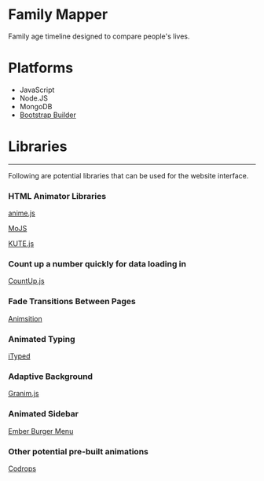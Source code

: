 # Family Mapper
Family age timeline designed to compare people's lives.

# Platforms
* JavaScript
* Node.JS
* MongoDB
* [Bootstrap Builder](http://pingendo.com/)


# Libraries
---
Following are potential libraries that can be used for the website interface.
### HTML Animator Libraries
[anime.js](http://animejs.com/)

[MoJS](https://github.com/legomushroom/mojs)

[KUTE.js](http://thednp.github.io/kute.js/)

### Count up a number quickly for data loading in
[CountUp.js](http://inorganik.github.io/countUp.js/)

### Fade Transitions Between Pages
[Animsition](http://git.blivesta.com/animsition/)

### Animated Typing
[iTyped](https://github.com/luisvinicius167/ityped)

### Adaptive Background
[Granim.js](https://sarcadass.github.io/granim.js/)

### Animated Sidebar
[Ember Burger Menu](https://offirgolan.github.io/ember-burger-menu/)

### Other potential pre-built animations
[Codrops](https://tympanus.net/codrops/)
